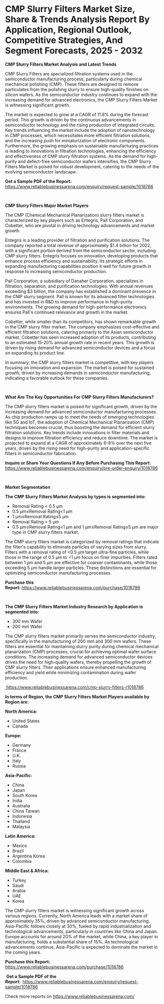 <p><h1>CMP Slurry Filters Market Size, Share & Trends Analysis Report By Application, Regional Outlook, Competitive Strategies, And Segment Forecasts, 2025 - 2032</h1></p><p><strong>CMP Slurry Filters Market Analysis and Latest Trends</strong></p>
<p><p>CMP Slurry Filters are specialized filtration systems used in the semiconductor manufacturing process, particularly during chemical mechanical polishing (CMP). These filters are designed to remove particulates from the polishing slurry to ensure high-quality finishes on silicon wafers. As the semiconductor industry continues to expand with the increasing demand for advanced electronics, the CMP Slurry Filters Market is witnessing significant growth.</p><p>The market is expected to grow at a CAGR of 11.8% during the forecast period. This growth is driven by the continuous advancements in semiconductor technology and the rising production of integrated circuits. Key trends influencing the market include the adoption of nanotechnology in CMP processes, which necessitates more efficient filtration solutions, and the increasing push for miniaturization of electronic components. Furthermore, the growing emphasis on sustainable manufacturing practices is leading to innovations in filtration technologies, enhancing the efficiency and effectiveness of CMP slurry filtration systems. As the demand for high-purity and defect-free semiconductor wafers intensifies, the CMP Slurry Filters Market is poised for robust development, catering to the needs of the evolving semiconductor landscape.</p></p>
<p><strong>Get a Sample PDF of the Report:&nbsp;</strong> <a href="https://www.reliablebusinessarena.com/enquiry/request-sample/1018786?utm_campaign=3263&utm_medium=2&utm_source=Github&utm_content=ia&utm_term=21032025&utm_id=cmp-slurry-filters">https://www.reliablebusinessarena.com/enquiry/request-sample/1018786</a></p>
<p>&nbsp;</p>
<p><strong>CMP Slurry Filters Major Market Players</strong></p>
<p><p>The CMP (Chemical Mechanical Planarization) slurry filters market is characterized by key players such as Entegris, Pall Corporation, and Cobetter, who are pivotal in driving technology advancements and market growth. </p><p>Entegris is a leading provider of filtration and purification solutions. The company reported a total revenue of approximately $1.4 billion for 2022, with a significant portion derived from the semiconductor sector, including CMP slurry filters. Entegris focuses on innovation, developing products that enhance process efficiency and sustainability. Its strategic efforts in expanding manufacturing capabilities position it well for future growth in response to increasing semiconductor production.</p><p>Pall Corporation, a subsidiary of Danaher Corporation, specializes in filtration, separation, and purification technologies. With annual revenues exceeding $3 billion, the company has established a dominant presence in the CMP slurry segment. Pall is known for its advanced filter technologies and has invested in R&D to improve performance in high-purity environments. The growing demand for high-performance electronics ensures Pall's continued relevance and growth in the market.</p><p>Cobetter, while smaller than its competitors, has shown remarkable growth in the CMP slurry filter market. The company emphasizes cost-effective and efficient filtration solutions, catering primarily to the Asian semiconductor market. Cobetter has seen increased adoption of its products, contributing to an estimated 15-20% annual growth rate in recent years. This growth is driven by rising demand for advanced semiconductor devices and a focus on expanding its product line.</p><p>In summary, the CMP slurry filters market is competitive, with key players focusing on innovation and expansion. The market is poised for sustained growth, driven by increasing demands in semiconductor manufacturing, indicating a favorable outlook for these companies.</p></p>
<p>&nbsp;</p>
<p><strong>What Are The Key Opportunities For CMP Slurry Filters Manufacturers?</strong></p>
<p><p>The CMP slurry filters market is poised for significant growth, driven by the increasing demand for advanced semiconductor manufacturing processes. As chip production ramps up to meet the needs of emerging technologies like 5G and IoT, the adoption of Chemical Mechanical Planarization (CMP) techniques becomes crucial, thus boosting the demand for efficient slurry filtration solutions. Key trends include innovations in filter materials and designs to improve filtration efficiency and reduce downtime. The market is projected to expand at a CAGR of approximately 6-8% over the next five years, driven by the rising need for high-purity and application-specific filters in semiconductor fabrication.</p></p>
<p><strong>Inquire or Share Your Questions If Any Before Purchasing This Report:</strong> <a href="https://www.reliablebusinessarena.com/enquiry/pre-order-enquiry/1018786?utm_campaign=3263&utm_medium=2&utm_source=Github&utm_content=ia&utm_term=21032025&utm_id=cmp-slurry-filters">https://www.reliablebusinessarena.com/enquiry/pre-order-enquiry/1018786</a></p>
<p>&nbsp;</p>
<p><strong>Market Segmentation</strong></p>
<p><strong>The CMP Slurry Filters Market Analysis by types is segmented into:</strong></p>
<p><ul><li>Removal Rating < 0.5 µm</li><li>0.5 µm≤Removal Rating<1 µm</li><li>1 µm≤Removal Rating≤5 µm</li><li>Removal Rating > 5 µm</li><li>0.5 µm≤Removal Rating<1 µm and 1 µm≤Removal Rating≤5 µm are major type in CMP slurry filters market.</li></ul></p>
<p><p>The CMP slurry filters market is categorized by removal ratings that indicate the filter's capability to eliminate particles of varying sizes from slurry. Filters with a removal rating of <0.5 µm target ultra-fine particles, while those in the range of 0.5 µm to <1 µm focus on finer impurities. Filters rated between 1 µm and 5 µm are effective for coarser contaminants, while those exceeding 5 µm handle larger particles. These distinctions are essential for optimizing semiconductor manufacturing processes.</p></p>
<p><strong>Purchase this Report:&nbsp;</strong><a href="https://www.reliablebusinessarena.com/purchase/1018786?utm_campaign=3263&utm_medium=2&utm_source=Github&utm_content=ia&utm_term=21032025&utm_id=cmp-slurry-filters">https://www.reliablebusinessarena.com/purchase/1018786</a></p>
<p>&nbsp;</p>
<p><strong>The CMP Slurry Filters Market Industry Research by Application is segmented into:</strong></p>
<p><ul><li>300 mm Wafer</li><li>200 mm Wafer</li></ul></p>
<p><p>The CMP slurry filters market primarily serves the semiconductor industry, specifically in the manufacturing of 200 mm and 300 mm wafers. These filters are essential for maintaining slurry purity during chemical mechanical planarization (CMP) processes, crucial for achieving optimal wafer surface conditions. The increasing demand for advanced semiconductor devices drives the need for high-quality wafers, thereby propelling the growth of CMP slurry filters. Their applications ensure enhanced manufacturing efficiency and yield while minimizing contamination during wafer production.</p></p>
<p><a href="https://www.reliablebusinessarena.com/cmp-slurry-filters-r1018786?utm_campaign=3263&utm_medium=2&utm_source=Github&utm_content=ia&utm_term=21032025&utm_id=cmp-slurry-filters">&nbsp;https://www.reliablebusinessarena.com/cmp-slurry-filters-r1018786</a></p>
<p><strong>In terms of Region, the CMP Slurry Filters Market Players available by Region are:</strong></p>
<p>
    <p> <strong> North America: </strong>
        <ul>
            <li>United States</li>
            <li>Canada</li>
        </ul>
        </p> 
    <p> <strong> Europe: </strong>
        <ul>
            <li>Germany</li>
            <li>France</li>
            <li>U.K.</li>
            <li>Italy</li>
            <li>Russia</li>
        </ul>
        </p> 
    <p> <strong> Asia-Pacific: </strong>
        <ul>
            <li>China</li>
            <li>Japan</li>
            <li>South Korea</li>
            <li>India</li>
            <li>Australia</li>
            <li>China Taiwan</li>
            <li>Indonesia</li>
            <li>Thailand</li>
            <li>Malaysia</li>
        </ul>
        </p> 
    <p> <strong> Latin America: </strong>
        <ul>
            <li>Mexico</li>
            <li>Brazil</li>
            <li>Argentina Korea</li>
            <li>Colombia</li>
        </ul>
        </p> 
    <p> <strong> Middle East & Africa: </strong>
        <ul>
            <li>Turkey</li>
            <li>Saudi</li>
            <li>Arabia</li>
            <li>UAE</li>
            <li>Korea</li>
        </ul>
    </p>
    </p>
<p><p>The CMP slurry filters market is witnessing significant growth across various regions. Currently, North America leads with a market share of approximately 35%, driven by advanced semiconductor manufacturing. Asia-Pacific follows closely at 30%, fueled by rapid industrialization and technological advancements, particularly in countries like China and Japan. Europe accounts for around 20% of the market, while China, a key player in manufacturing, holds a substantial share of 15%. As technological advancements continue, Asia-Pacific is expected to dominate the market in the coming years.</p></p>
<p><strong>Purchase this Report: </strong><a href="https://www.reliablebusinessarena.com/purchase/1018786?utm_campaign=3263&utm_medium=2&utm_source=Github&utm_content=ia&utm_term=21032025&utm_id=cmp-slurry-filters">https://www.reliablebusinessarena.com/purchase/1018786</a></p>
<p>&nbsp;<strong>Get a Sample PDF of the Report:&nbsp;&nbsp;</strong><a href="https://www.reliablebusinessarena.com/enquiry/request-sample/1018786?utm_campaign=3263&utm_medium=2&utm_source=Github&utm_content=ia&utm_term=21032025&utm_id=cmp-slurry-filters">https://www.reliablebusinessarena.com/enquiry/request-sample/1018786</a></p>
<p><strong></strong></p>
<p>Check more reports on <a href="https://www.reliablebusinessarena.com/?utm_campaign=3263&utm_medium=2&utm_source=Github&utm_content=ia&utm_term=21032025&utm_id=cmp-slurry-filters">https://www.reliablebusinessarena.com/</a></p>